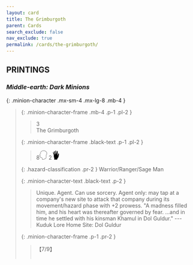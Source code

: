 ```yaml
---
layout: card
title: The Grimburgoth
parent: Cards
search_exclude: false
nav_exclude: true
permalink: /cards/the-grimburgoth/
---
```


## PRINTINGS


### _Middle-earth: Dark Minions_

{: .minion-character .mx-sm-4 .mx-lg-8 .mb-4 }
> {: .minion-character-frame .mb-4 .p-1 .pl-2 }
> > <div class="hazard-mp">3</div>
> > <div class="card-name">The Grimburgoth</div>
>
> {: .minion-character-frame .black-text .p-1 .pl-2 }
> > 8![](/assets/images/mind.svg) 2![](/assets/images/di.svg)
>
> {: .hazard-classification .pr-2 }
> Warrior/Ranger/Sage Man
>
> {: .minion-character-text .black-text .p-2 }
> > Unique. Agent. Can use sorcery. Agent only: may tap at a company's new site to attack that company during its movement/hazard phase with +2 prowess.  "A madness filled him, and his heart was thereafter governed by fear. ...and in time he settled with his kinsman Khamul in Dol Guldur." ---Kuduk Lore  Home Site: Dol Guldur 
>
> {: .minion-character-frame .p-1 .pr-2 }
> > <div class="card-shield">【7/9】</div>
> > <div class="card-corruption-white">&nbsp;</div>
